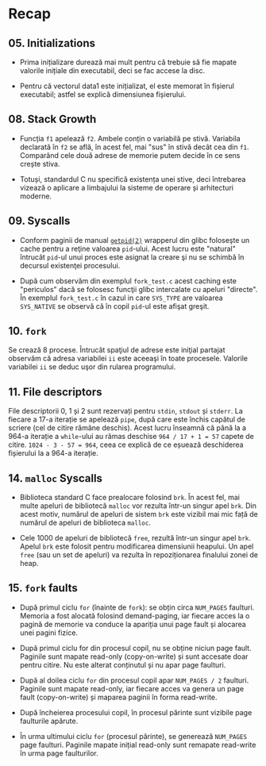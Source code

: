 # Recap

## 05. Initializations
* Prima inițializare durează mai mult pentru că trebuie să fie mapate valorile inițiale din executabil, deci se fac accese la disc.

* Pentru că vectorul data1 este inițializat, el este memorat în fișierul executabil; astfel se explică dimensiunea fișierului.

## 08. Stack Growth
* Funcția `f1` apelează `f2`. Ambele conțin o variabilă pe stivă.
Variabila declarată în `f2` se află, în acest fel, mai "sus" în stivă decât cea din `f1`.
Comparând cele două adrese de memorie putem decide în ce sens crește stiva.

* Totuși, standardul C nu specifică existența unei stive, deci întrebarea vizează o aplicare a limbajului la sisteme de operare și arhitecturi moderne.

## 09. Syscalls
* Conform paginii de manual [`getpid(2)`](https://man7.org/linux/man-pages/man2/getpid.2.html) wrapperul din glibc foloseşte un cache pentru a reţine valoarea `pid`-ului.
Acest lucru este "natural" întrucât `pid`-ul unui proces este asignat la creare şi nu se schimbă în decursul existenţei procesului.

* După cum observăm din exemplul `fork_test.c` acest caching este "periculos" dacă se folosesc funcţii glibc intercalate cu apeluri "directe".
În exemplul `fork_test.c` în cazul in care `SYS_TYPE` are valoarea `SYS_NATIVE` se observă că în copil `pid`-ul este afişat greşit. 

## 10. `fork`
Se crează 8 procese.
Întrucât spaţiul de adrese este iniţial partajat observăm că adresa variabilei `ii` este aceeaşi în toate procesele.
Valorile variabilei `ii` se deduc uşor din rularea programului.

## 11. File descriptors
File descriptorii 0, 1 și 2 sunt rezervați pentru `stdin`, `stdout` și `stderr`.
La fiecare a 17-a iterație se apelează `pipe`, după care este închis capătul de scriere (cel de citire rămâne deschis).
Acest lucru înseamnă că până la a 964-a iterație a `while`-ului au rămas deschise `964 / 17 + 1 = 57` capete de citire.
`1024 - 3 - 57 = 964`, ceea ce explică de ce eșuează deschiderea fișierului la a 964-a iterație.

## 14. `malloc` Syscalls
* Biblioteca standard C face prealocare folosind `brk`.
În acest fel, mai multe apeluri de bibliotecă `malloc` vor rezulta într-un singur apel `brk`.
Din acest motiv, numărul de apeluri de sistem `brk` este vizibil mai mic față de numărul de apeluri de biblioteca `malloc`.

* Cele 1000 de apeluri de bibliotecă `free`, rezultă într-un singur apel `brk`.
Apelul `brk` este folosit pentru modificarea dimensiunii heapului.
Un apel `free` (sau un set de apeluri) va rezulta în repoziționarea finalului zonei de heap.

## 15. `fork` faults
* După primul ciclu `for` (înainte de `fork`): se obțin circa `NUM_PAGES` faulturi.
Memoria a fost alocată folosind demand-paging, iar fiecare acces la o pagină de memorie va conduce la apariția unui page fault și alocarea unei pagini fizice.

* După primul ciclu for din procesul copil, nu se obține niciun page fault.
Paginile sunt mapate read-only (copy-on-write) și sunt accesate doar pentru citire.
Nu este alterat conținutul și nu apar page faulturi.

* După al doilea ciclu `for` din procesul copil apar `NUM_PAGES / 2` faulturi.
Paginile sunt mapate read-only, iar fiecare acces va genera un page fault (copy-on-write) și maparea paginii în forma read-write.

* După încheierea procesului copil, în procesul părinte sunt vizibile page faulturile apărute.

* În urma ultimului ciclu `for` (procesul părinte), se generează `NUM_PAGES` page faulturi.
Paginile mapate inițial read-only sunt remapate read-write în urma page faulturilor.
